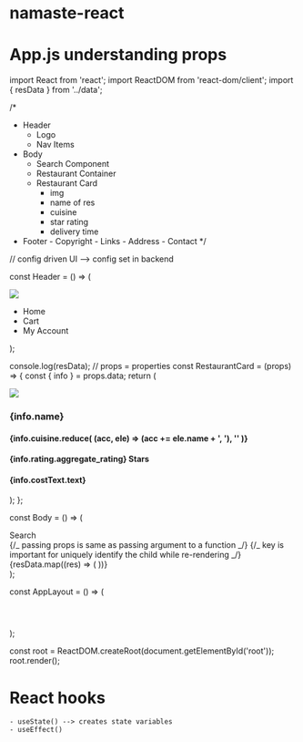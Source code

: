 # namaste-react

# App.js understanding props

import React from 'react';
import ReactDOM from 'react-dom/client';
import { resData } from '../data';

/\*

-   Header
    -   Logo
    -   Nav Items
-   Body
    -   Search Component
    -   Restaurant Container
    -   Restaurant Card
        -   img
        -   name of res
        -   cuisine
        -   star rating
        -   delivery time
-   Footer - Copyright - Links - Address - Contact
    \*/

// config driven UI --> config set in backend

const Header = () => (

<div className='header'>
<div className='logo'>
<img src='https://www.logodesign.net/logo/smoking-burger-with-lettuce-3624ld.png?size=2' />
</div>
<div className='nav-items'>
<ul>
<li>Home</li>
<li>Cart</li>
<li>My Account</li>
</ul>
</div>
</div>
);

console.log(resData);
// props = properties
const RestaurantCard = (props) => {
const { info } = props.data;
return (

<div className='res-card'>
<img src={info.image.urlWithParams} />
<h3>{info.name}</h3>
<h4>
{info.cuisine.reduce(
(acc, ele) => (acc += ele.name + ', '),
''
)}
</h4>
<h4>{info.rating.aggregate_rating} Stars</h4>
<h4>{info.costText.text}</h4>
</div>
);
};

const Body = () => (

<div className='body'>
<div className='search'>Search</div>
<div className='res-container'>
{/_ passing props is same as passing argument to a function _/}
{/_ key is important for uniquely identify the child while re-rendering _/}
{resData.map((res) => (
<RestaurantCard data={res} key={res.info.name} />
))}
</div>
</div>
);

const AppLayout = () => (

<div className='app'>
<Header />
<Body />
</div>
);

const root = ReactDOM.createRoot(document.getElementById('root'));
root.render(<AppLayout />);

# React hooks

    - useState() --> creates state variables
    - useEffect()
